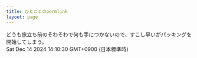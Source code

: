 ```yaml
---
title: ひとことのpermlink
layout: page
---
```

<div class="box" dt="1734153030967">
  どうも旅立ち前のそわそわで何も手につかないので、すこし早いがパッキングを開始してしまう。
  <div class="content is-small">Sat Dec 14 2024 14:10:30 GMT+0900 (日本標準時)</div>
</div>